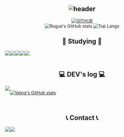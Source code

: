 <div align="center">
  
![header](https://capsule-render.vercel.app/api?type=rect&&color=ffffff&fontColor=20C997&height=300&section=header&animation=twinkling&text=Wecome%20to%20Rogue's%20Github✨&fontSize=60)
---
  
[![GITHUB](https://hits.seeyoufarm.com/api/count/incr/badge.svg?url=https%3A%2F%2Fgithub.com%2Ffkclfm&count_bg=%23F29494&title_bg=%232F2E2E&icon=github.svg&icon_color=%23FFFFFF&title=GITHUB&edge_flat=false)](https://github.com/fkclfm) 
<br>
![Rogue's GitHub stats](https://github-readme-stats.vercel.app/api?username=fkclfm&show_icons=true&theme=tokyonight)
![Top Langs](https://github-readme-stats.vercel.app/api/top-langs/?username=fkclfm&layout=compact&theme=tokyonight)

  
## 📄 Studying 📄
<div style="display:flex; flex-direction:row;">
    <br>
    <img src="https://img.shields.io/badge/typescript-%23007ACC.svg?style=for-the-badge&logo=typescript&logoColor=white" />
    <img src="https://img.shields.io/badge/JavaScript-F7DF1E?style=flat-square&logo=JavaScript&logoColor=black"> 
    <img src="https://img.shields.io/badge/git-F05032?style=flat-square&logo=Git&logoColor=white"> 
    <img src="https://img.shields.io/badge/Next.js-000000?style=flat-square&logo=Next.js&logoColor=white"/>
    <img src="https://img.shields.io/badge/React-61DAFB?style=flat-square&logo=React&logoColor=black"/>
    <br>
</div><br>

## 💻 DEV's log 💻
<div style="display:flex; flex-direction:row;">
    <a href="https://velog.io/@fkclfm">
        <img src="https://img.shields.io/badge/Velog-20C997?style=for-the-badge&logo=Velog&logoColor=white"> 
    </a>
  
[![Velog's GitHub stats](https://velog-readme-stats.vercel.app/api?name=fkclfm)](https://velog.io/@fkclfm)
</div><br>

 
## 📞 Contact 📞
<div style="display:flex; flex-direction:row;">
    <a href="https://www.instagram.com/yatotrbl/">
        <img src="https://img.shields.io/badge/Instagram-E4405F?style=for-the-badge&logo=Instagram&logoColor=white"> 
    </a>
    <a href="mailto:qorwhddhks28@gmail.com">
        <img src="https://img.shields.io/badge/Gmail-EA4335?style=for-the-badge&logo=Gmail&logoColor=white"> 
    </a>
</div><br>
</div>
